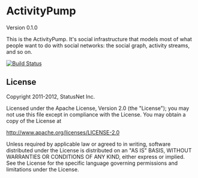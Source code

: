 # ActivityPump

Version 0.1.0

This is the ActivityPump. It's social infrastructure that models most
of what people want to do with social networks: the social graph,
activity streams, and so on.

[![Build Status](https://secure.travis-ci.org/evanp/activitypump.png)](http://travis-ci.org/evanp/activitypump)

## License

Copyright 2011-2012, StatusNet Inc.

Licensed under the Apache License, Version 2.0 (the "License");
you may not use this file except in compliance with the License.
You may obtain a copy of the License at

http://www.apache.org/licenses/LICENSE-2.0

Unless required by applicable law or agreed to in writing, software
distributed under the License is distributed on an "AS IS" BASIS,
WITHOUT WARRANTIES OR CONDITIONS OF ANY KIND, either express or implied.
See the License for the specific language governing permissions and
limitations under the License.

